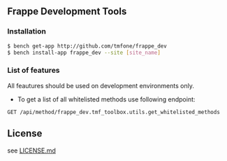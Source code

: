 ## Frappe Development Tools

### Installation

```bash
$ bench get-app http://github.com/tmfone/frappe_dev
$ bench install-app frappe_dev --site [site_name]
```

### List of features
All feautures should be used on development environments only.

* To get a list of all whitelisted methods use following endpoint:

```api
GET /api/method/frappe_dev.tmf_toolbox.utils.get_whitelisted_methods
```

## License

see [LICENSE.md](LICENSE.md)